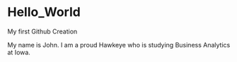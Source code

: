 # Hello_World
My first Github Creation

My name is John. I am a proud Hawkeye who is studying Business Analytics at Iowa.
